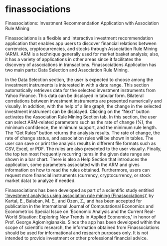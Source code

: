 # finassociations
Finassociations: Investment Recommendation Application with Association Rule Mining

Finassociations is a flexible and interactive investment recommendation application that enables app users to discover financial relations between currencies, cryptocurrencies, and stocks through Association Rule Mining (ARM). ARM is a technique generally used for market basket analysis; also, it has a variety of applications in other areas since it facilitates the discovery of associations in transactions. Finassociations Application has two main parts: Data Selection and Association Rule Mining. 

In the Data Selection section, the user is expected to choose among the investment instruments is interested in with a date range. This section automatically retrieves data for the selected investment instruments from Yahoo Finance. This data can be displayed in tabular form. Bilateral correlations between investment instruments are presented numerically and visually. In addition, with the help of a line graph, the change in the selected investment instrument can be displayed. Clicking on the “Next” button activates the Association Rule Mining Section tab. In this section, the user can select ARM-related parameters such as the rate of change (%), the minimum confidence, the minimum support, and the minimum rule length. The “Get Rules” button returns the analysis results. The rate of change, the rate of change status, and association rules will be shown in tables.  The user can save or print the analysis results in different file formats such as CSV, Excel, or PDF. The rules are also presented to the user visually. Finally, the top ten most frequently recurring items in the given date range are shown in a bar chart. There is also a Help Section that introduces the application, some parameters associated with the ARM and gives information on how to read the rules obtained. Furthermore, users can request more financial instruments (currency, cryptocurrency, or stock market data) to analyze if needed.

Finassociations has been developed as part of a scientific study entitled <a href="https://www.inderscience.com/info/ingeneral/forthcoming.php?jcode=ijcee" target="_blank">'Investment analytics using association rule mining (Finassociations)'</a> by Kartal, E., Balaban, M. E., and Özen, Z., and has been accepted for publication in the International Journal of Computational Economics and Econometrics Special Issue on 'Economic Analysis and the Current Real-World Situation: Exploring New Trends in Applied Economics,' in honor of Prof. George Agiomirgianakis. Since the app has been developed within the scope of scientific research, the information obtained from Finassociations should be used for informational and research purposes only. It is not intended to provide investment or other professional financial advice.

